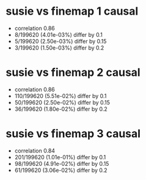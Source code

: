 # susie vs finemap  1 causal

- correlation 0.86
- 8/199620 (4.01e-03%) differ by 0.1
- 5/199620 (2.50e-03%) differ by 0.15
- 3/199620 (1.50e-03%) differ by 0.2


# susie vs finemap  2 causal

- correlation 0.86
- 110/199620 (5.51e-02%) differ by 0.1
- 50/199620 (2.50e-02%) differ by 0.15
- 36/199620 (1.80e-02%) differ by 0.2


# susie vs finemap  3 causal

- correlation 0.84
- 201/199620 (1.01e-01%) differ by 0.1
- 98/199620 (4.91e-02%) differ by 0.15
- 61/199620 (3.06e-02%) differ by 0.2


